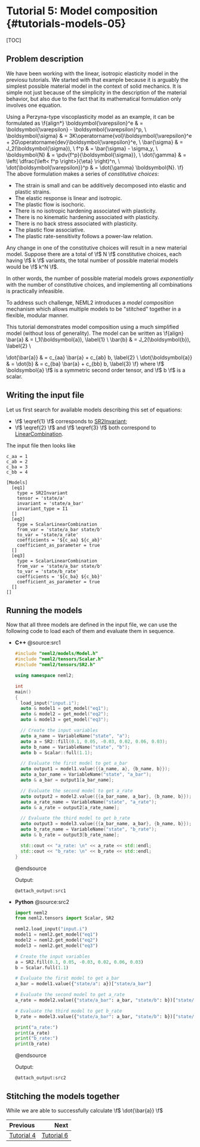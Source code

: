 # Tutorial 5: Model composition {#tutorials-models-05}

[TOC]

## Problem description

We have been working with the linear, isotropic elasticity model in the previosu tutorials. We started with that example because it is arguably the simplest possible material model in the context of solid mechanics. It is simple not just because of the simplicity in the description of the material behavior, but also due to the fact that its mathematical formulation only involves one equation.

Using a Perzyna-type viscoplasticity model as an example, it can be formulated as
\f{align*}
  \boldsymbol{\varepsilon}^e & = \boldsymbol{\varepsilon} - \boldsymbol{\varepsilon}^p, \\
  \boldsymbol{\sigma} & = 3K\operatorname{vol}\boldsymbol{\varepsilon}^e + 2G\operatorname{dev}\boldsymbol{\varepsilon}^e, \\
  \bar{\sigma} & = J_2(\boldsymbol{\sigma}), \\
  f^p & = \bar{\sigma} - \sigma_y, \\
  \boldsymbol{N} & = \pdv{f^p}{\boldsymbol{\sigma}}, \\
  \dot{\gamma} & = \left( \dfrac{\left< f^p \right>}{\eta} \right)^n, \\
  \dot{\boldsymbol{\varepsilon}}^p & = \dot{\gamma} \boldsymbol{N}.
\f}
The above formulation makes a series of *constitutive choices*:
- The strain is small and can be additively decomposed into elastic and plastic strains.
- The elastic response is linear and isotropic.
- The plastic flow is isochoric.
- There is no isotropic hardening associated with plasticity.
- There is no kinematic hardening associated with plasticity.
- There is no back stress associated with plasticity.
- The plastic flow associative.
- The plastic rate-sensitivity follows a power-law relation.

Any change in one of the constitutive choices will result in a new material model. Suppose there are a total of \f$ N \f$ constitutive choices, each having \f$ k \f$ variants, the total number of possible material models would be \f$ k^N \f$.

In other words, the number of possible material models grows *exponentially* with the number of constitutive choices, and implementing all combinations is practically infeasible.

To address such challenge, NEML2 introduces a *model composition* mechanism which allows multiple models to be "stitched" together in a flexible, modular manner.

This tutorial demonstrates model composition using a much simplified model (without loss of generality). The model can be written as
\f{align}
  \bar{a} & = I_1(\boldsymbol{a}), \label{1} \\
  \bar{b} & = J_2(\boldsymbol{b}), \label{2} \\

  \dot{\bar{a}} & = c_{aa} \bar{a} + c_{ab} b, \label{2} \\
  \dot{\boldsymbol{a}} & =
  \dot{b} & = c_{ba} \bar{a} + c_{bb} b, \label{3}
\f}
where \f$ \boldsymbol{a} \f$ is a symmetric second order tensor, and \f$ b \f$ is a scalar.

## Writing the input file

Let us first search for available models describing this set of equations:
- \f$ \eqref{1} \f$ corresponds to [SR2Invariant](#sr2invariant);
- \f$ \eqref{2} \f$ and \f$ \eqref{3} \f$ both correspond to [LinearCombination](#scalarlinearcombination).

The input file then looks like
```
c_aa = 1
c_ab = 2
c_ba = 3
c_bb = 4

[Models]
  [eq1]
    type = SR2Invariant
    tensor = 'state/a'
    invariant = 'state/a_bar'
    invariant_type = I1
  []
  [eq2]
    type = ScalarLinearCombination
    from_var = 'state/a_bar state/b'
    to_var = 'state/a_rate'
    coefficients = '${c_aa} ${c_ab}'
    coefficient_as_parameter = true
  []
  [eq3]
    type = ScalarLinearCombination
    from_var = 'state/a_bar state/b'
    to_var = 'state/b_rate'
    coefficients = '${c_ba} ${c_bb}'
    coefficient_as_parameter = true
  []
[]
```

## Running the models

Now that all three models are defined in the input file, we can use the following code to load each of them and evaluate them in sequence.

<div class="tabbed">

- <b class="tab-title">C++</b>
  @source:src1
  ```cpp
  #include "neml2/models/Model.h"
  #include "neml2/tensors/Scalar.h"
  #include "neml2/tensors/SR2.h"

  using namespace neml2;

  int
  main()
  {
    load_input("input.i");
    auto & model1 = get_model("eq1");
    auto & model2 = get_model("eq2");
    auto & model3 = get_model("eq3");

    // Create the input variables
    auto a_name = VariableName("state", "a");
    auto a = SR2::fill(0.1, 0.05, -0.03, 0.02, 0.06, 0.03);
    auto b_name = VariableName("state", "b");
    auto b = Scalar::full(1.1);

    // Evaluate the first model to get a_bar
    auto output1 = model1.value({{a_name, a}, {b_name, b}});
    auto a_bar_name = VariableName("state", "a_bar");
    auto & a_bar = output1[a_bar_name];

    // Evaluate the second model to get a_rate
    auto output2 = model2.value({{a_bar_name, a_bar}, {b_name, b}});
    auto a_rate_name = VariableName("state", "a_rate");
    auto & a_rate = output2[a_rate_name];

    // Evaluate the third model to get b_rate
    auto output3 = model3.value({{a_bar_name, a_bar}, {b_name, b}});
    auto b_rate_name = VariableName("state", "b_rate");
    auto & b_rate = output3[b_rate_name];

    std::cout << "a_rate: \n" << a_rate << std::endl;
    std::cout << "b_rate: \n" << b_rate << std::endl;
  }
  ```
  @endsource

  Output:
  ```
  @attach_output:src1
  ```
- <b class="tab-title">Python</b>
  @source:src2
  ```python
  import neml2
  from neml2.tensors import Scalar, SR2

  neml2.load_input("input.i")
  model1 = neml2.get_model("eq1")
  model2 = neml2.get_model("eq2")
  model3 = neml2.get_model("eq3")

  # Create the input variables
  a = SR2.fill(0.1, 0.05, -0.03, 0.02, 0.06, 0.03)
  b = Scalar.full(1.1)

  # Evaluate the first model to get a_bar
  a_bar = model1.value({"state/a": a})["state/a_bar"]

  # Evaluate the second model to get a_rate
  a_rate = model2.value({"state/a_bar": a_bar, "state/b": b})["state/a_rate"]

  # Evaluate the third model to get b_rate
  b_rate = model3.value({"state/a_bar": a_bar, "state/b": b})["state/b_rate"]

  print("a_rate:")
  print(a_rate)
  print("b_rate:")
  print(b_rate)
  ```
  @endsource

  Output:
  ```
  @attach_output:src2
  ```

</div>

## Stitching the models together

While we are able to successfully calculate \f$ \dot{\bar{a}} \f$

<div class="section_buttons">

| Previous                           |                               Next |
| :--------------------------------- | ---------------------------------: |
| [Tutorial 4](#tutorials-models-04) | [Tutorial 6](#tutorials-models-06) |

</div>
